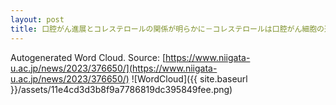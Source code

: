 ```yaml
---
layout: post
title: 口腔がん進展とコレステロールの関係が明らかに－コレステロールは口腔がん細胞の運動性を高める－
---
```

Autogenerated Word Cloud.
Source\: [https://www.niigata-u.ac.jp/news/2023/376650/](https://www.niigata-u.ac.jp/news/2023/376650/)
![WordCloud]({{ site.baseurl }}/assets/11e4cd3d3b8f9a7786819dc395849fee.png)